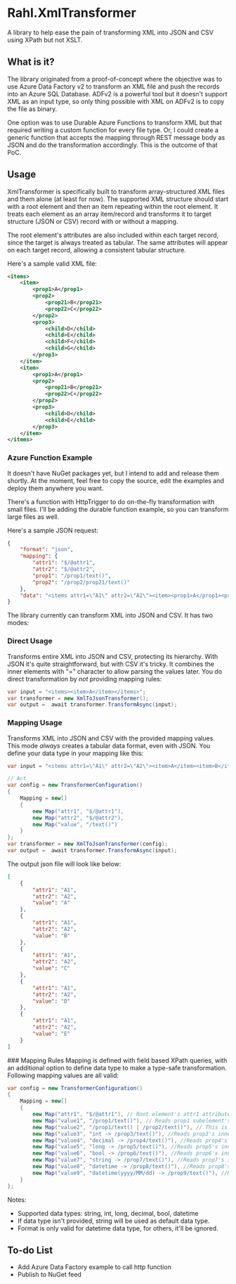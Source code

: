 # Rahl.XmlTransformer
A library to help ease the pain of transforming XML into JSON and CSV using XPath but not XSLT.

## What is it?
The library originated from a proof-of-concept where the objective was to use Azure Data Factory v2 to transform an XML file and push the records into an Azure SQL Database. ADFv2 is a powerful tool but it doesn't support XML as an input type, so only thing possible with XML on ADFv2 is to copy the file as binary.

One option was to use Durable Azure Functions to transform XML but that required writing a custom function for every file type. Or, I could create a generic function that accepts the mapping through REST message body as JSON and do the transformation accordingly. This is the outcome of that PoC.

## Usage
XmlTransformer is specifically built to transform array-structured XML files and them alone (at least for now). The supported XML structure should start with a root element and then an item repeating within the root element. It treats each element as an array item/record and transforms it to target structure (JSON or CSV) record with or without a mapping.

The root element's attributes are also included within each target record, since the target is always treated as tabular. The same attributes will appear on each target record, allowing a consistent tabular structure.

Here's a sample valid XML file:
```xml
<items>
    <item>
        <prop1>A</prop1>
        <prop2>
            <prop21>B</prop21>
            <prop22>C</prop22>
        </prop2>
        <prop3>
            <child>D</child>
            <child>E</child>
            <child>F</child>
            <child>G</child>
        </prop3>
    </item>
    <item>
        <prop1>A</prop1>
        <prop2>
            <prop21>B</prop21>
            <prop22>C</prop22>
        </prop2>
        <prop3>
            <child>D</child>
            <child>E</child>
        </prop3>
    </item>
</items>
```

### Azure Function Example
It doesn't have NuGet packages yet, but I intend to add and release them shortly. At the moment, feel free to copy the source, edit the examples and deploy them anywhere you want.

There's a function with HttpTrigger to do on-the-fly transformation with small files. I'll be adding the durable function example, so you can transform large files as well.

Here's a sample JSON request:

```json
{
	"format": "json",
	"mapping": {
		"attr1": "$/@attr1",
		"attr2": "$/@attr2",
		"prop1": "/prop1/text()",
		"prop2": "/prop2/prop21/text()"
	},
	"data": "<items attr1=\"A1\" attr2=\"A2\"><item><prop1>A</prop1><prop2><prop21>B</prop21><prop22>C</prop22></prop2><prop3><child>D</child><child>E</child><child>F</child><child>G</child></prop3></item><item><prop1>A</prop1><prop2><prop21>B</prop21><prop22>C</prop22></prop2><prop3><child>D</child><child>E</child><child>F</child><child>G</child></prop3></item></items>"
}
```

The library currently can transform XML into JSON and CSV. It has two modes:

### Direct Usage
Transforms entire XML into JSON and CSV, protecting its hierarchy. With JSON it's quite straightforward, but with CSV it's tricky. It combines the inner elements with "=" character to allow parsing the values later. You do direct transformation by _not_ providing mapping rules:

```csharp
var input = "<items><item>A</item></items>";
var transformer = new XmlToJsonTransformer();
var output =  await transformer.TransformAsync(input);
```
### Mapping Usage
Transforms XML into JSON and CSV with the provided mapping values. This mode _always_ creates a tabular data format, even with JSON. You define your data type in your mapping like this:
```csharp
var input = "<items attr1=\"A1\" attr2=\"A2\"><item>A</item><item>B</item><item>C</item><item>D</item><item>E</item></items>";

// Act
var config = new TransformerConfiguration()
{
    Mapping = new[]
    {
        new Map("attr1", "$/@attr1"),
        new Map("attr2", "$/@attr2"),
        new Map("value", "/text()")
    }
};
var transformer = new XmlToJsonTransformer(config);
var output =  await transformer.TransformAsync(input);
```
The output json file will look like below:
```json
[
    {
        "attr1": "A1",
        "attr2": "A2",
        "value": "A"
    },
    {
        "attr1": "A1",
        "attr2": "A2",
        "value": "B"
    },
    {
        "attr1": "A1",
        "attr2": "A2",
        "value": "C"
    },
    {
        "attr1": "A1",
        "attr2": "A2",
        "value": "D"
    },
    {
        "attr1": "A1",
        "attr2": "A2",
        "value": "E"
    }
]
```

### Mapping Rules
Mapping is defined with field based XPath queries, with an additional option to define data type to make a type-safe transformation. Following mapping values are all valid:

```csharp
var config = new TransformerConfiguration()
{
    Mapping = new[]
    {
        new Map("attr1", "$/@attr1"), // Root element's attr1 attribute. This is a special notation, not a valid XPath query.
        new Map("value1", "/prop1/text()"), // Reads prop1 subelement's inner text as string and assigns it as value1.
        new Map("value2", "/prop1/text() | /prop2/text()"), // This is an OR statement of XPath query, checking if prop1 exists and gets it text, otherwise checks prop2 and gets its text
        new Map("value3", "int -> /prop3/text()"), //Reads prop3's inner text as integer to assign as value3
        new Map("value4", "decimal -> /prop4/text()"), //Reads prop4's inner text as decimal to assign as value4
        new Map("value5", "long -> /prop5/text()"), //Reads prop5's inner text as long to assign as value5
        new Map("value6", "bool -> /prop6/text()"), //Reads prop6's inner text as boolean to assign as value6
        new Map("value7", "string -> /prop7/text()"), //Reads prop7's inner text as string (default data type) to assign as value7
        new Map("value8", "datetime -> /prop8/text()"), //Reads prop8's inner text as datetime using default format provider (which is CurrentCulture) to assign as value8
        new Map("value9", "datetime(yyyy/MM/dd) -> /prop9/text()"), //Reads prop9's inner text as datetime using the provided format (which is yyyy/MM/dd) to assign as value9
    }
};
```

Notes:
- Supported data types: string, int, long, decimal, bool, datetime
- If data type isn't provided, string will be used as default data type.
- Format is only valid for datetime data type, for others, it'll be ignored.

## To-do List
- Add Azure Data Factory example to call http function
- Publish to NuGet feed